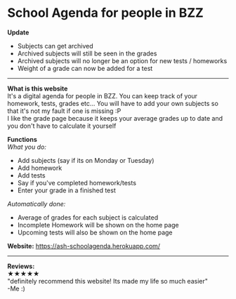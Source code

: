 # School Agenda for people in BZZ

__Update__
- Subjects can get archived
- Archived subjects will still be seen in the grades
- Archived subjects will no longer be an option for new tests / homeworks
- Weight of a grade can now be added for a test

---

**What is this website**
<br>
It's a digital agenda for people in BZZ. You can keep track of your homework, tests, grades etc...
You will have to add your own subjects so that it's not my fault if one is missing :P<br>
I like the grade page because it keeps your average grades up to date and you don't have to calculate it yourself


**Functions**
<br>
*What you do:*
- Add subjects (say if its on Monday or Tuesday)
- Add homework
- Add tests
- Say if you've completed homework/tests
- Enter your grade in a finished test

*Automatically done:*
- Average of grades for each subject is calculated
- Incomplete Homework will be shown on the home page
- Upcoming tests will also be shown on the home page

**Website:** https://ash-schoolagenda.herokuapp.com/

---

**Reviews:**
<br>
★★★★★ <br>
"definitely recommend this website! Its made my life so much easier"
<br>
-Me :)
